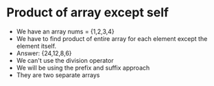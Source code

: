 # Product of array except self
- We have an array nums = {1,2,3,4} 
- We have to find product of entire array for each element except the element itself. 
- Answer: {24,12,8,6}
- We can't use the division operator
- We will be using the prefix and suffix approach
- They are two separate arrays
